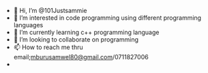 - 👋 Hi, I’m @101Justsammie
- 👀 I’m interested in code programming using different programming languages
- 🌱 I’m currently learning c++ programming language
- 💞️ I’m looking to collaborate on programming
- 📫 How to reach me thru email;mburusamwel80@gmail.com/0711827006
- 

<!---
101Justsammie/101Justsammie is a ✨ special ✨ repository because its `README.md` (this file) appears on your GitHub profile.
You can click the Preview link to take a look at your changes.
--->
